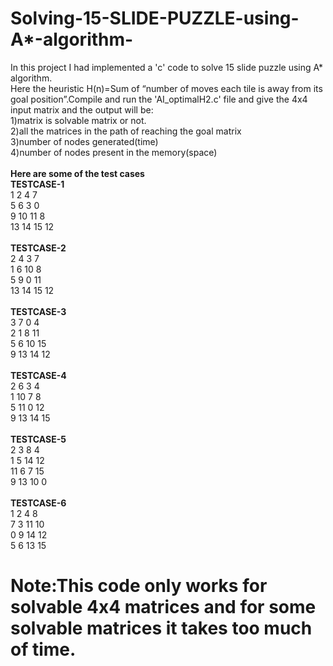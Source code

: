 # Solving-15-SLIDE-PUZZLE-using-A*-algorithm-
In this project I had implemented a 'c' code to solve 15 slide puzzle using A* algorithm.<br/>
Here the heuristic H(n)=Sum of “number of moves each tile is away from its goal position”.Compile and run the 'AI_optimalH2.c' file and give the 4x4 input matrix and the output will be:<br/>
1)matrix is solvable matrix or not.<br/>
2)all the matrices in the path of reaching the goal matrix<br/>
3)number of nodes generated(time)<br/>
4)number of nodes present in the memory(space)<br />  
**Here are some of the test cases**<br/>
**TESTCASE-1**<br/>
1 2 4 7<br/>
5 6 3 0<br/>
9 10 11 8<br/>
13 14 15 12<br/><br/>
**TESTCASE-2**<br/>
2 4 3 7<br/>
1 6 10 8<br/>
5 9 0 11<br/>
13 14 15 12<br/><br/>
**TESTCASE-3**<br/>
3 7 0 4<br/>
2 1 8 11<br/>
5 6 10 15 <br/>
9 13 14 12<br/><br/>
**TESTCASE-4**<br/>
2 6 3 4<br/>
1 10 7 8<br/>
5 11 0 12<br/>
9 13 14 15<br/><br/>
**TESTCASE-5**<br/>
2 3 8 4<br/>
1 5 14 12<br/>
11 6 7 15<br/>
9 13 10 0<br/><br/>
**TESTCASE-6**<br/>
1 2 4 8<br/>
7 3 11 10<br/>
0 9 14 12<br/>
5 6 13 15<br/>
# Note:This code only works for solvable 4x4 matrices and for some solvable matrices it takes too much of time.
